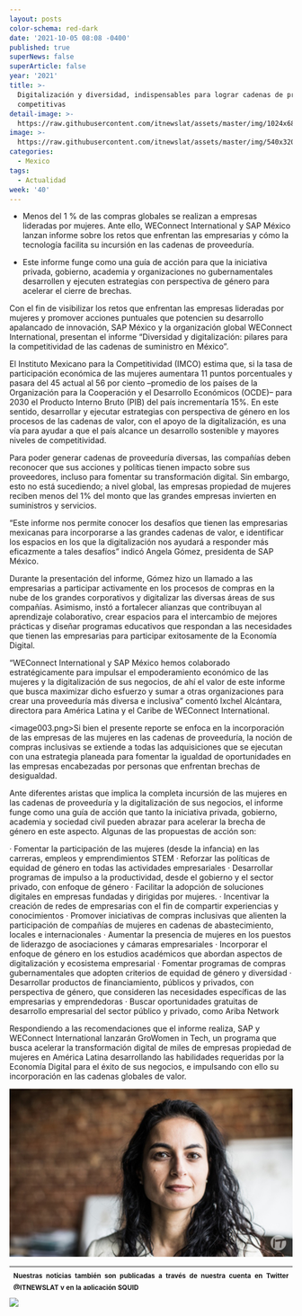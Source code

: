 ```yaml
---
layout: posts
color-schema: red-dark
date: '2021-10-05 08:08 -0400'
published: true
superNews: false
superArticle: false
year: '2021'
title: >-
  Digitalización y diversidad, indispensables para lograr cadenas de proveeduría
  competitivas
detail-image: >-
  https://raw.githubusercontent.com/itnewslat/assets/master/img/1024x680/Diversidad-y-digitalizacion-g.jpg
image: >-
  https://raw.githubusercontent.com/itnewslat/assets/master/img/540x320/Diversidad-y-digitalizacion-p.jpg
categories:
  - Mexico
tags:
  - Actualidad
week: '40'
---
```

- Menos del 1 % de las compras globales se realizan a empresas lideradas por mujeres. Ante ello, WEConnect International y SAP México lanzan informe sobre los retos que enfrentan las empresarias y cómo la tecnología facilita su incursión en las cadenas de proveeduría.

- Este informe funge como una guía de acción para que la iniciativa privada, gobierno, academia y organizaciones no gubernamentales desarrollen y ejecuten estrategias con perspectiva de género para acelerar el cierre de brechas.

Con el fin de visibilizar los retos que enfrentan las empresas lideradas por mujeres y promover acciones puntuales que potencien su desarrollo apalancado de innovación, SAP México y la organización global WEConnect International, presentan el informe “Diversidad y digitalización: pilares para la competitividad de las cadenas de suministro en México”.
 
El Instituto Mexicano para la Competitividad (IMCO) estima que, si la tasa de participación económica de las mujeres aumentara 11 puntos porcentuales y pasara del 45 actual al 56 por ciento –promedio de los países de la Organización para la Cooperación y el Desarrollo Económicos (OCDE)– para 2030 el Producto Interno Bruto (PIB) del país incrementaría 15%. En este sentido, desarrollar y ejecutar estrategias con perspectiva de género en los procesos de las cadenas de valor, con el apoyo de la digitalización, es una vía para ayudar a que el país alcance un desarrollo sostenible y mayores niveles de competitividad.
 
Para poder generar cadenas de proveeduría diversas, las compañías deben reconocer que sus acciones y políticas tienen impacto sobre sus proveedores, incluso para fomentar su transformación digital. Sin embargo, esto no está sucediendo; a nivel global, las empresas propiedad de mujeres reciben menos del 1% del monto que las grandes empresas invierten en suministros y servicios.
 
“Este informe nos permite conocer los desafíos que tienen las empresarias mexicanas para incorporarse a las grandes cadenas de valor, e identificar los espacios en los que la digitalización nos ayudará a responder más eficazmente a tales desafíos” indicó Angela Gómez, presidenta de SAP México.
 
Durante la presentación del informe, Gómez hizo un llamado a las empresarias a participar activamente en los procesos de compras en la nube de los grandes corporativos y digitalizar las diversas áreas de sus compañías. Asimismo, instó a fortalecer alianzas que contribuyan al aprendizaje colaborativo, crear espacios para el intercambio de mejores prácticas y diseñar programas educativos que respondan a las necesidades que tienen las empresarias para participar exitosamente de la Economía Digital.
 
“WEConnect International y SAP México hemos colaborado estratégicamente para impulsar el empoderamiento económico de las mujeres y la digitalización de sus negocios, de ahí el valor de este informe que busca maximizar dicho esfuerzo y sumar a otras organizaciones para crear una proveeduría más diversa e inclusiva” comentó Ixchel Alcántara, directora para América Latina y el Caribe de WEConnect International.
 
<image003.png>Si bien el presente reporte se enfoca en la incorporación de las empresas de las mujeres en las cadenas de proveeduría, la noción de compras inclusivas se extiende a todas las adquisiciones que se ejecutan con una estrategia planeada para fomentar la igualdad de oportunidades en las empresas encabezadas por personas que enfrentan brechas de desigualdad.
 
Ante diferentes aristas que implica la completa incursión de las mujeres en las cadenas de proveeduría y la digitalización de sus negocios, el informe funge como una guía de acción que tanto la iniciativa privada, gobierno, academia y sociedad civil pueden abrazar para acelerar la brecha de género en este aspecto. Algunas de las propuestas de acción son:

·       Fomentar la participación de las mujeres (desde la infancia) en las carreras, empleos y emprendimientos STEM
·       Reforzar las políticas de equidad de género en todas las actividades empresariales
·       Desarrollar programas de impulso a la productividad, desde el gobierno y el sector privado, con enfoque de género
·       Facilitar la adopción de soluciones digitales en empresas fundadas y dirigidas por mujeres.
·       Incentivar la creación de redes de empresarias con el fin de compartir experiencias y conocimientos
·       Promover iniciativas de compras inclusivas que alienten la participación de compañías de mujeres en cadenas de abastecimiento, locales e internacionales
·       Aumentar la presencia de mujeres en los puestos de liderazgo de asociaciones y cámaras empresariales
·       Incorporar el enfoque de género en los estudios académicos que abordan aspectos de digitalización y ecosistema empresarial
·       Fomentar programas de compras gubernamentales que adopten criterios de equidad de género y diversidad
·       Desarrollar productos de financiamiento, públicos y privados, con perspectiva de género, que consideren las necesidades específicas de las empresarias y emprendedoras
·       Buscar oportunidades gratuitas de desarrollo empresarial del sector público y privado, como Ariba Network
 
Respondiendo a las recomendaciones que el informe realiza, SAP y WEConnect International lanzarán GroWomen in Tech, un programa que busca acelerar la transformación digital de miles de empresas propiedad de mujeres en América Latina desarrollando las habilidades requeridas por la Economía Digital para el éxito de sus negocios, e impulsando con ello su incorporación en las cadenas globales de valor.

![](https://raw.githubusercontent.com/itnewslat/assets/master/img/540x320/Diversidad-y-digitalizacion-p.jpg)

<table style="height: 42px;" width="569">
<tbody>
<tr>
<td style="text-align: justify;"><sub><strong>Nuestras noticias también son publicadas a través de nuestra cuenta en Twitter <a href="https://twitter.com/itnewslat?lang=es">@ITNEWSLAT</a> y en la aplicación <a href="https://squidapp.co/en/">SQUID</a></strong></sub></td>
</tr>
</tbody>
</table>

<img src="https://tracker.metricool.com/c3po.jpg?hash=56f88a41e39ab42c063cc51676587a04"/>